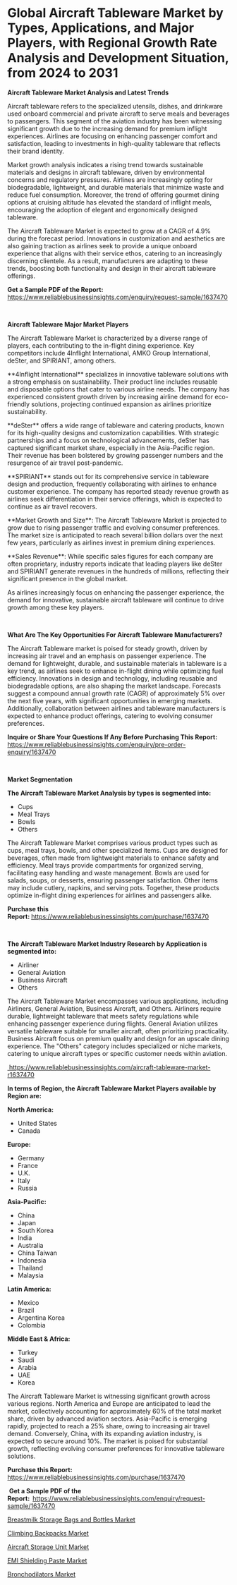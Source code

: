 <p><h1>Global Aircraft Tableware Market by Types, Applications, and Major Players, with Regional Growth Rate Analysis and Development Situation, from 2024 to 2031</h1></p><p><strong>Aircraft Tableware Market Analysis and Latest Trends</strong></p>
<p><p>Aircraft tableware refers to the specialized utensils, dishes, and drinkware used onboard commercial and private aircraft to serve meals and beverages to passengers. This segment of the aviation industry has been witnessing significant growth due to the increasing demand for premium inflight experiences. Airlines are focusing on enhancing passenger comfort and satisfaction, leading to investments in high-quality tableware that reflects their brand identity.</p><p>Market growth analysis indicates a rising trend towards sustainable materials and designs in aircraft tableware, driven by environmental concerns and regulatory pressures. Airlines are increasingly opting for biodegradable, lightweight, and durable materials that minimize waste and reduce fuel consumption. Moreover, the trend of offering gourmet dining options at cruising altitude has elevated the standard of inflight meals, encouraging the adoption of elegant and ergonomically designed tableware.</p><p>The Aircraft Tableware Market is expected to grow at a CAGR of 4.9% during the forecast period. Innovations in customization and aesthetics are also gaining traction as airlines seek to provide a unique onboard experience that aligns with their service ethos, catering to an increasingly discerning clientele. As a result, manufacturers are adapting to these trends, boosting both functionality and design in their aircraft tableware offerings.</p></p>
<p><strong>Get a Sample PDF of the Report:&nbsp;</strong> <a href="https://www.reliablebusinessinsights.com/enquiry/request-sample/1637470">https://www.reliablebusinessinsights.com/enquiry/request-sample/1637470</a></p>
<p>&nbsp;</p>
<p><strong>Aircraft Tableware Major Market Players</strong></p>
<p><p>The Aircraft Tableware Market is characterized by a diverse range of players, each contributing to the in-flight dining experience. Key competitors include 4Inflight International, AMKO Group International, deSter, and SPIRIANT, among others. </p><p>**4Inflight International** specializes in innovative tableware solutions with a strong emphasis on sustainability. Their product line includes reusable and disposable options that cater to various airline needs. The company has experienced consistent growth driven by increasing airline demand for eco-friendly solutions, projecting continued expansion as airlines prioritize sustainability.</p><p>**deSter** offers a wide range of tableware and catering products, known for its high-quality designs and customization capabilities. With strategic partnerships and a focus on technological advancements, deSter has captured significant market share, especially in the Asia-Pacific region. Their revenue has been bolstered by growing passenger numbers and the resurgence of air travel post-pandemic.</p><p>**SPIRIANT** stands out for its comprehensive service in tableware design and production, frequently collaborating with airlines to enhance customer experience. The company has reported steady revenue growth as airlines seek differentiation in their service offerings, which is expected to continue as air travel recovers.</p><p>**Market Growth and Size**: The Aircraft Tableware Market is projected to grow due to rising passenger traffic and evolving consumer preferences. The market size is anticipated to reach several billion dollars over the next few years, particularly as airlines invest in premium dining experiences.</p><p>**Sales Revenue**: While specific sales figures for each company are often proprietary, industry reports indicate that leading players like deSter and SPIRIANT generate revenues in the hundreds of millions, reflecting their significant presence in the global market.</p><p>As airlines increasingly focus on enhancing the passenger experience, the demand for innovative, sustainable aircraft tableware will continue to drive growth among these key players.</p></p>
<p>&nbsp;</p>
<p><strong>What Are The Key Opportunities For Aircraft Tableware Manufacturers?</strong></p>
<p><p>The Aircraft Tableware market is poised for steady growth, driven by increasing air travel and an emphasis on passenger experience. The demand for lightweight, durable, and sustainable materials in tableware is a key trend, as airlines seek to enhance in-flight dining while optimizing fuel efficiency. Innovations in design and technology, including reusable and biodegradable options, are also shaping the market landscape. Forecasts suggest a compound annual growth rate (CAGR) of approximately 5% over the next five years, with significant opportunities in emerging markets. Additionally, collaboration between airlines and tableware manufacturers is expected to enhance product offerings, catering to evolving consumer preferences.</p></p>
<p><strong>Inquire or Share Your Questions If Any Before Purchasing This Report:</strong> <a href="https://www.reliablebusinessinsights.com/enquiry/pre-order-enquiry/1637470">https://www.reliablebusinessinsights.com/enquiry/pre-order-enquiry/1637470</a></p>
<p>&nbsp;</p>
<p><strong>Market Segmentation</strong></p>
<p><strong>The Aircraft Tableware Market Analysis by types is segmented into:</strong></p>
<p><ul><li>Cups</li><li>Meal Trays</li><li>Bowls</li><li>Others</li></ul></p>
<p><p>The Aircraft Tableware Market comprises various product types such as cups, meal trays, bowls, and other specialized items. Cups are designed for beverages, often made from lightweight materials to enhance safety and efficiency. Meal trays provide compartments for organized serving, facilitating easy handling and waste management. Bowls are used for salads, soups, or desserts, ensuring passenger satisfaction. Other items may include cutlery, napkins, and serving pots. Together, these products optimize in-flight dining experiences for airlines and passengers alike.</p></p>
<p><strong>Purchase this Report:&nbsp;</strong><a href="https://www.reliablebusinessinsights.com/purchase/1637470">https://www.reliablebusinessinsights.com/purchase/1637470</a></p>
<p>&nbsp;</p>
<p><strong>The Aircraft Tableware Market Industry Research by Application is segmented into:</strong></p>
<p><ul><li>Airliner</li><li>General Aviation</li><li>Business Aircraft</li><li>Others</li></ul></p>
<p><p>The Aircraft Tableware Market encompasses various applications, including Airliners, General Aviation, Business Aircraft, and Others. Airliners require durable, lightweight tableware that meets safety regulations while enhancing passenger experience during flights. General Aviation utilizes versatile tableware suitable for smaller aircraft, often prioritizing practicality. Business Aircraft focus on premium quality and design for an upscale dining experience. The "Others" category includes specialized or niche markets, catering to unique aircraft types or specific customer needs within aviation.</p></p>
<p><a href="https://www.reliablebusinessinsights.com/aircraft-tableware-market-r1637470">&nbsp;https://www.reliablebusinessinsights.com/aircraft-tableware-market-r1637470</a></p>
<p><strong>In terms of Region, the Aircraft Tableware Market Players available by Region are:</strong></p>
<p>
    <p> <strong> North America: </strong>
        <ul>
            <li>United States</li>
            <li>Canada</li>
        </ul>
        </p> 
    <p> <strong> Europe: </strong>
        <ul>
            <li>Germany</li>
            <li>France</li>
            <li>U.K.</li>
            <li>Italy</li>
            <li>Russia</li>
        </ul>
        </p> 
    <p> <strong> Asia-Pacific: </strong>
        <ul>
            <li>China</li>
            <li>Japan</li>
            <li>South Korea</li>
            <li>India</li>
            <li>Australia</li>
            <li>China Taiwan</li>
            <li>Indonesia</li>
            <li>Thailand</li>
            <li>Malaysia</li>
        </ul>
        </p> 
    <p> <strong> Latin America: </strong>
        <ul>
            <li>Mexico</li>
            <li>Brazil</li>
            <li>Argentina Korea</li>
            <li>Colombia</li>
        </ul>
        </p> 
    <p> <strong> Middle East & Africa: </strong>
        <ul>
            <li>Turkey</li>
            <li>Saudi</li>
            <li>Arabia</li>
            <li>UAE</li>
            <li>Korea</li>
        </ul>
    </p>
    </p>
<p><p>The Aircraft Tableware Market is witnessing significant growth across various regions. North America and Europe are anticipated to lead the market, collectively accounting for approximately 60% of the total market share, driven by advanced aviation sectors. Asia-Pacific is emerging rapidly, projected to reach a 25% share, owing to increasing air travel demand. Conversely, China, with its expanding aviation industry, is expected to secure around 10%. The market is poised for substantial growth, reflecting evolving consumer preferences for innovative tableware solutions.</p></p>
<p><strong>Purchase this Report: </strong><a href="https://www.reliablebusinessinsights.com/purchase/1637470">https://www.reliablebusinessinsights.com/purchase/1637470</a></p>
<p>&nbsp;<strong>Get a Sample PDF of the Report:&nbsp;&nbsp;</strong><a href="https://www.reliablebusinessinsights.com/enquiry/request-sample/1637470">https://www.reliablebusinessinsights.com/enquiry/request-sample/1637470</a></p>
<p><strong></strong></p>
<p><p><a href="https://www.linkedin.com/pulse/breastmilk-storage-bags-bottles-market-size-growth-trends-statistics-ticjf?trackingId=Ww2307TRShC5%2BoiTUEUDUA%3D%3D">Breastmilk Storage Bags and Bottles Market</a></p><p><a href="https://issuu.com/reportprime-2/docs/climbing-backpacks-market-size-2030_d6089313e01a3d">Climbing Backpacks Market</a></p><p><a href="https://github.com/MatthewHernandez403/Market-Research-Report-List-1/blob/main/aircraft-storage-unit-market.md">Aircraft Storage Unit Market</a></p><p><a href="https://medium.com/@babe.hunt/global-emi-shielding-paste-market-share-and-growth-opportunities-and-market-size-growing-with-a-aa24c56e899f">EMI Shielding Paste Market</a></p><p><a href="https://www.linkedin.com/pulse/bronchodilators-market-size-share-analysis-growth-trends-forecasts-hohmc?trackingId=BUuSqnCNTsqiF7XLUdGm4A%3D%3D">Bronchodilators Market</a></p></p>